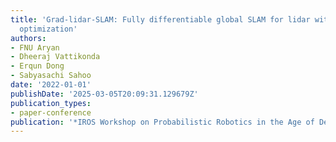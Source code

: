 ```yaml
---
title: 'Grad-lidar-SLAM: Fully differentiable global SLAM for lidar with pose-graph
  optimization'
authors:
- FNU Aryan
- Dheeraj Vattikonda
- Erqun Dong
- Sabyasachi Sahoo
date: '2022-01-01'
publishDate: '2025-03-05T20:09:31.129679Z'
publication_types:
- paper-conference
publication: '*IROS Workshop on Probabilistic Robotics in the Age of Deep Learning*'
---
```

